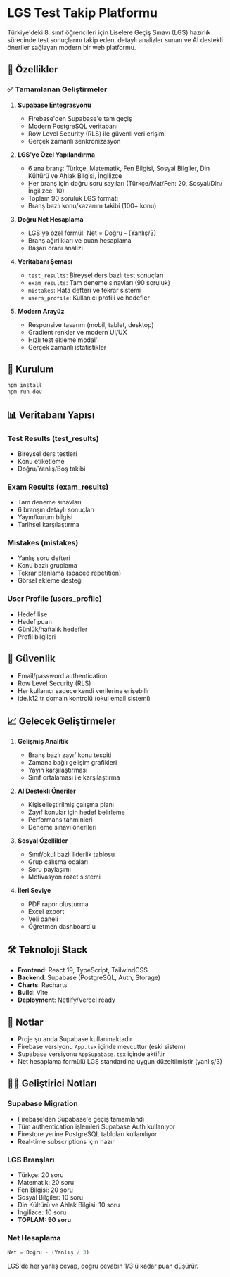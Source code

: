 # LGS Test Takip Platformu

Türkiye'deki 8. sınıf öğrencileri için Liselere Geçiş Sınavı (LGS) hazırlık sürecinde test sonuçlarını takip eden, detaylı analizler sunan ve AI destekli öneriler sağlayan modern bir web platformu.

## 🎯 Özellikler

### ✅ Tamamlanan Geliştirmeler

1. **Supabase Entegrasyonu**
   - Firebase'den Supabase'e tam geçiş
   - Modern PostgreSQL veritabanı
   - Row Level Security (RLS) ile güvenli veri erişimi
   - Gerçek zamanlı senkronizasyon

2. **LGS'ye Özel Yapılandırma**
   - 6 ana branş: Türkçe, Matematik, Fen Bilgisi, Sosyal Bilgiler, Din Kültürü ve Ahlak Bilgisi, İngilizce
   - Her branş için doğru soru sayıları (Türkçe/Mat/Fen: 20, Sosyal/Din/İngilizce: 10)
   - Toplam 90 soruluk LGS formatı
   - Branş bazlı konu/kazanım takibi (100+ konu)

3. **Doğru Net Hesaplama**
   - LGS'ye özel formül: Net = Doğru - (Yanlış/3)
   - Branş ağırlıkları ve puan hesaplama
   - Başarı oranı analizi

4. **Veritabanı Şeması**
   - `test_results`: Bireysel ders bazlı test sonuçları
   - `exam_results`: Tam deneme sınavları (90 soruluk)
   - `mistakes`: Hata defteri ve tekrar sistemi
   - `users_profile`: Kullanıcı profili ve hedefler

5. **Modern Arayüz**
   - Responsive tasarım (mobil, tablet, desktop)
   - Gradient renkler ve modern UI/UX
   - Hızlı test ekleme modal'ı
   - Gerçek zamanlı istatistikler

## 🚀 Kurulum

```bash
npm install
npm run dev
```

## 📊 Veritabanı Yapısı

### Test Results (test_results)
- Bireysel ders testleri
- Konu etiketleme
- Doğru/Yanlış/Boş takibi

### Exam Results (exam_results)
- Tam deneme sınavları
- 6 branşın detaylı sonuçları
- Yayın/kurum bilgisi
- Tarihsel karşılaştırma

### Mistakes (mistakes)
- Yanlış soru defteri
- Konu bazlı gruplama
- Tekrar planlama (spaced repetition)
- Görsel ekleme desteği

### User Profile (users_profile)
- Hedef lise
- Hedef puan
- Günlük/haftalık hedefler
- Profil bilgileri

## 🔐 Güvenlik

- Email/password authentication
- Row Level Security (RLS)
- Her kullanıcı sadece kendi verilerine erişebilir
- ide.k12.tr domain kontrolü (okul email sistemi)

## 📈 Gelecek Geliştirmeler

1. **Gelişmiş Analitik**
   - Branş bazlı zayıf konu tespiti
   - Zamana bağlı gelişim grafikleri
   - Yayın karşılaştırması
   - Sınıf ortalaması ile karşılaştırma

2. **AI Destekli Öneriler**
   - Kişiselleştirilmiş çalışma planı
   - Zayıf konular için hedef belirleme
   - Performans tahminleri
   - Deneme sınavı önerileri

3. **Sosyal Özellikler**
   - Sınıf/okul bazlı liderlik tablosu
   - Grup çalışma odaları
   - Soru paylaşımı
   - Motivasyon rozet sistemi

4. **İleri Seviye**
   - PDF rapor oluşturma
   - Excel export
   - Veli paneli
   - Öğretmen dashboard'u

## 🛠️ Teknoloji Stack

- **Frontend**: React 19, TypeScript, TailwindCSS
- **Backend**: Supabase (PostgreSQL, Auth, Storage)
- **Charts**: Recharts
- **Build**: Vite
- **Deployment**: Netlify/Vercel ready

## 📝 Notlar

- Proje şu anda Supabase kullanmaktadır
- Firebase versiyonu `App.tsx` içinde mevcuttur (eski sistem)
- Supabase versiyonu `AppSupabase.tsx` içinde aktiftir
- Net hesaplama formülü LGS standardına uygun düzeltilmiştir (yanlış/3)

## 👨‍💻 Geliştirici Notları

### Supabase Migration
- Firebase'den Supabase'e geçiş tamamlandı
- Tüm authentication işlemleri Supabase Auth kullanıyor
- Firestore yerine PostgreSQL tabloları kullanılıyor
- Real-time subscriptions için hazır

### LGS Branşları
- Türkçe: 20 soru
- Matematik: 20 soru
- Fen Bilgisi: 20 soru
- Sosyal Bilgiler: 10 soru
- Din Kültürü ve Ahlak Bilgisi: 10 soru
- İngilizce: 10 soru
- **TOPLAM: 90 soru**

### Net Hesaplama
```typescript
Net = Doğru - (Yanlış / 3)
```

LGS'de her yanlış cevap, doğru cevabın 1/3'ü kadar puan düşürür.
